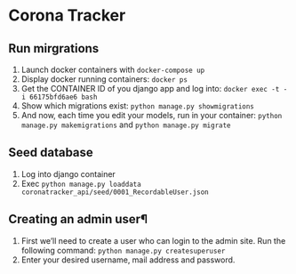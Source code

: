 # Corona Tracker

## Run mirgrations

1. Launch docker containers with `docker-compose up`
2. Display docker running containers: `docker ps`
3. Get the CONTAINER ID of you django app and log into: `docker exec -t -i 66175bfd6ae6 bash`
4. Show which migrations exist: `python manage.py showmigrations`
5. And now, each time you edit your models, run in your container: `python manage.py makemigrations` and `python manage.py migrate`

## Seed database

1. Log into django container
2. Exec `python manage.py loaddata coronatracker_api/seed/0001_RecordableUser.json`

## Creating an admin user¶

1. First we’ll need to create a user who can login to the admin site. Run the following command: `python manage.py createsuperuser`
2. Enter your desired username, mail address and password.
